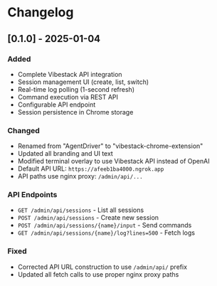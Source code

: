 # Changelog

## [0.1.0] - 2025-01-04

### Added
- Complete Vibestack API integration
- Session management UI (create, list, switch)
- Real-time log polling (1-second refresh)
- Command execution via REST API
- Configurable API endpoint
- Session persistence in Chrome storage

### Changed
- Renamed from "AgentDriver" to "vibestack-chrome-extension"
- Updated all branding and UI text
- Modified terminal overlay to use Vibestack API instead of OpenAI
- Default API URL: `https://afeeb1ba4000.ngrok.app`
- API paths use nginx proxy: `/admin/api/...`

### API Endpoints
- `GET /admin/api/sessions` - List all sessions
- `POST /admin/api/sessions` - Create new session
- `POST /admin/api/sessions/{name}/input` - Send commands
- `GET /admin/api/sessions/{name}/log?lines=500` - Fetch logs

### Fixed
- Corrected API URL construction to use `/admin/api/` prefix
- Updated all fetch calls to use proper nginx proxy paths
